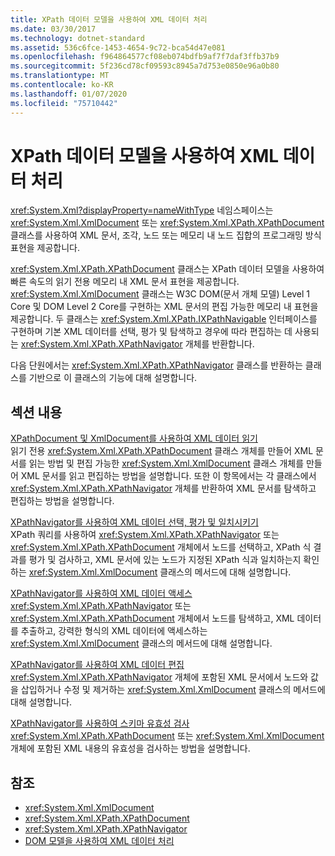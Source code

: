 ```yaml
---
title: XPath 데이터 모델을 사용하여 XML 데이터 처리
ms.date: 03/30/2017
ms.technology: dotnet-standard
ms.assetid: 536c6fce-1453-4654-9c72-bca54d47e081
ms.openlocfilehash: f964864577cf08eb074bdfb9af7f7daf3ffb37b9
ms.sourcegitcommit: 5f236cd78cf09593c8945a7d753e0850e96a0b80
ms.translationtype: MT
ms.contentlocale: ko-KR
ms.lasthandoff: 01/07/2020
ms.locfileid: "75710442"
---
```

# <a name="process-xml-data-using-the-xpath-data-model"></a>XPath 데이터 모델을 사용하여 XML 데이터 처리
<xref:System.Xml?displayProperty=nameWithType> 네임스페이스는 <xref:System.Xml.XmlDocument> 또는 <xref:System.Xml.XPath.XPathDocument> 클래스를 사용하여 XML 문서, 조각, 노드 또는 메모리 내 노드 집합의 프로그래밍 방식 표현을 제공합니다.  
  
 <xref:System.Xml.XPath.XPathDocument> 클래스는 XPath 데이터 모델을 사용하여 빠른 속도의 읽기 전용 메모리 내 XML 문서 표현을 제공합니다. <xref:System.Xml.XmlDocument> 클래스는 W3C DOM(문서 개체 모델) Level 1 Core 및 DOM Level 2 Core를 구현하는 XML 문서의 편집 가능한 메모리 내 표현을 제공합니다. 두 클래스는 <xref:System.Xml.XPath.IXPathNavigable> 인터페이스를 구현하며 기본 XML 데이터를 선택, 평가 및 탐색하고 경우에 따라 편집하는 데 사용되는 <xref:System.Xml.XPath.XPathNavigator> 개체를 반환합니다.  
  
 다음 단원에서는 <xref:System.Xml.XPath.XPathNavigator> 클래스를 반환하는 클래스를 기반으로 이 클래스의 기능에 대해 설명합니다.  
  
## <a name="in-this-section"></a>섹션 내용  
 [XPathDocument 및 XmlDocument를 사용하여 XML 데이터 읽기](../../../../docs/standard/data/xml/reading-xml-data-using-xpathdocument-and-xmldocument.md)  
 읽기 전용 <xref:System.Xml.XPath.XPathDocument> 클래스 개체를 만들어 XML 문서를 읽는 방법 및 편집 가능한 <xref:System.Xml.XmlDocument> 클래스 개체를 만들어 XML 문서를 읽고 편집하는 방법을 설명합니다. 또한 이 항목에서는 각 클래스에서 <xref:System.Xml.XPath.XPathNavigator> 개체를 반환하여 XML 문서를 탐색하고 편집하는 방법을 설명합니다.  
  
 [XPathNavigator를 사용하여 XML 데이터 선택, 평가 및 일치시키기](../../../../docs/standard/data/xml/selecting-evaluating-and-matching-xml-data-using-xpathnavigator.md)  
 XPath 쿼리를 사용하여 <xref:System.Xml.XPath.XPathNavigator> 또는 <xref:System.Xml.XPath.XPathDocument> 개체에서 노드를 선택하고, XPath 식 결과를 평가 및 검사하고, XML 문서에 있는 노드가 지정된 XPath 식과 일치하는지 확인하는 <xref:System.Xml.XmlDocument> 클래스의 메서드에 대해 설명합니다.  
  
 [XPathNavigator를 사용하여 XML 데이터 액세스](../../../../docs/standard/data/xml/accessing-xml-data-using-xpathnavigator.md)  
 <xref:System.Xml.XPath.XPathNavigator> 또는 <xref:System.Xml.XPath.XPathDocument> 개체에서 노드를 탐색하고, XML 데이터를 추출하고, 강력한 형식의 XML 데이터에 액세스하는 <xref:System.Xml.XmlDocument> 클래스의 메서드에 대해 설명합니다.  
  
 [XPathNavigator를 사용하여 XML 데이터 편집](../../../../docs/standard/data/xml/editing-xml-data-using-xpathnavigator.md)  
 <xref:System.Xml.XPath.XPathNavigator> 개체에 포함된 XML 문서에서 노드와 값을 삽입하거나 수정 및 제거하는 <xref:System.Xml.XmlDocument> 클래스의 메서드에 대해 설명합니다.  
  
 [XPathNavigator를 사용하여 스키마 유효성 검사](../../../../docs/standard/data/xml/schema-validation-using-xpathnavigator.md)  
 <xref:System.Xml.XPath.XPathDocument> 또는 <xref:System.Xml.XmlDocument> 개체에 포함된 XML 내용의 유효성을 검사하는 방법을 설명합니다.  
  
## <a name="see-also"></a>참조

- <xref:System.Xml.XmlDocument>
- <xref:System.Xml.XPath.XPathDocument>
- <xref:System.Xml.XPath.XPathNavigator>
- [DOM 모델을 사용하여 XML 데이터 처리](../../../../docs/standard/data/xml/process-xml-data-using-the-dom-model.md)
